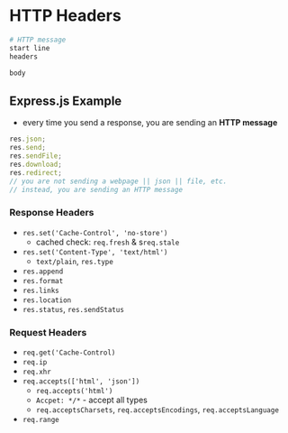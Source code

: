 # HTTP Headers

```bash
# HTTP message
start line
headers

body
```

## Express.js Example

- every time you send a response, you are sending an **HTTP message**

```javascript
res.json;
res.send;
res.sendFile;
res.download;
res.redirect;
// you are not sending a webpage || json || file, etc.
// instead, you are sending an HTTP message
```

### Response Headers

- `res.set('Cache-Control', 'no-store')`
  - cached check: `req.fresh` & s`req.stale`
- `res.set('Content-Type', 'text/html')`
  - `text/plain`, `res.type`
- `res.append`
- `res.format`
- `res.links`
- `res.location`
- `res.status`, `res.sendStatus`

### Request Headers

- `req.get('Cache-Control)`
- `req.ip`
- `req.xhr`
- `req.accepts(['html', 'json'])`
  - `req.accepts('html')`
  - `Accpet: */*` - accept all types
  - `req.acceptsCharsets`, `req.acceptsEncodings`, `req.acceptsLanguage`
- `req.range`
